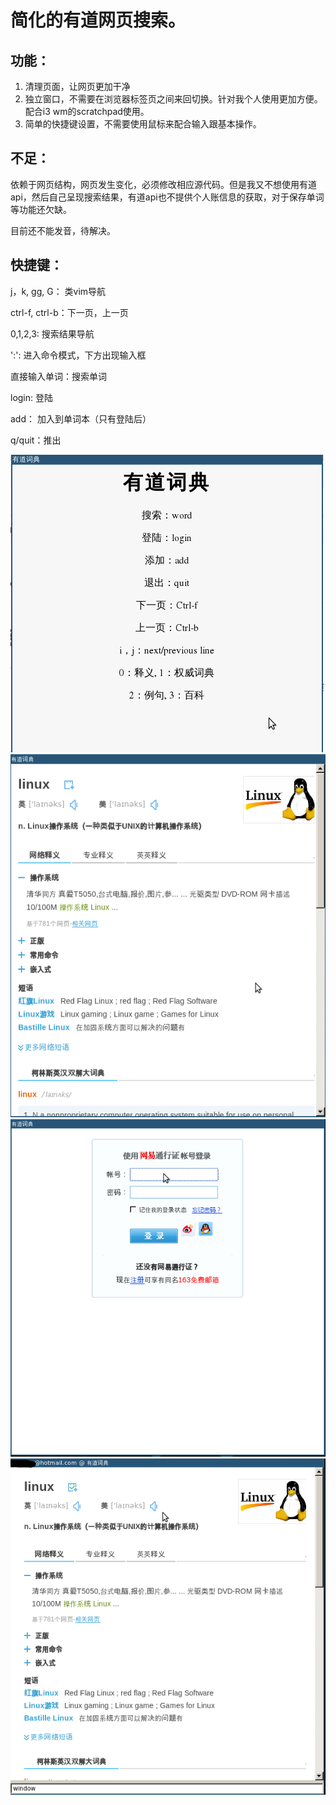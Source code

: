 简化的有道网页搜索。
======

功能：
--------
1. 清理页面，让网页更加干净
2. 独立窗口，不需要在浏览器标签页之间来回切换。针对我个人使用更加方便。配合i3 wm的scratchpad使用。
3. 简单的快捷键设置，不需要使用鼠标来配合输入跟基本操作。

不足：
----
依赖于网页结构，网页发生变化，必须修改相应源代码。但是我又不想使用有道api，然后自己呈现搜索结果，有道api也不提供个人账信息的获取，对于保存单词等功能还欠缺。

目前还不能发音，待解决。

快捷键：
------
j，k, gg, G：	类vim导航

ctrl-f, ctrl-b：下一页，上一页

0,1,2,3: 搜索结果导航

':':	进入命令模式，下方出现输入框

直接输入单词：搜索单词

login: 	登陆

add：	加入到单词本（只有登陆后）

q/quit：推出

![Start Page](screenshot/startpage.png "")
![Main Window](screenshot/main_window.png "")
![Login Window](screenshot/login.png "")
![Window](screenshot/mw-login.png "")
